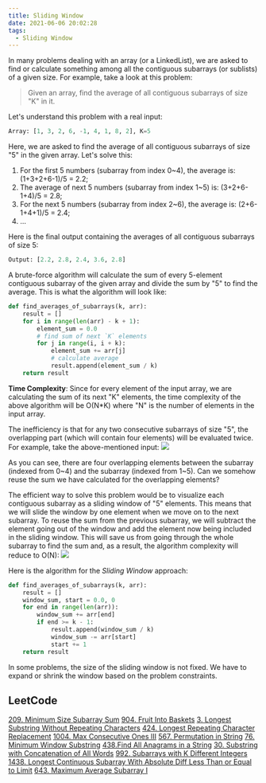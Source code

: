 ```yaml
---
title: Sliding Window
date: 2021-06-06 20:02:28
tags:
  - Sliding Window
---
```


In many problems dealing with an array (or a LinkedList), we are asked to find or calculate something among all the contiguous subarrays (or sublists) of a given size. For example, take a look at this problem:
> Given an array, find the average of all contiguous subarrays of size "K" in it.

Let's understand this problem with a real input:
```python
Array: [1, 3, 2, 6, -1, 4, 1, 8, 2], K=5
```

Here, we are asked to find the average of all contiguous subarrays of size "5" in the given array. Let's solve this:
1. For the first 5 numbers (subarray from index 0~4), the average is: (1+3+2+6-1)/5 = 2.2;
2. The average of next 5 numbers (subarray from index 1~5) is: (3+2+6-1+4)/5 = 2.8;
3. For the next 5 numbers (subarray from index 2~6), the average is: (2+6-1+4+1)/5 = 2.4;
4. ...

Here is the final output containing the averages of all contiguous subarrays of size 5:
```python
Output: [2.2, 2.8, 2.4, 3.6, 2.8]
```
<!--more-->

A brute-force algorithm will calculate the sum of every 5-element contiguous subarray of the given array and divide the sum by "5" to find the average. This is what the algorithm will look like:
```python
def find_averages_of_subarrays(k, arr):
    result = []
    for i in range(len(arr) - k + 1):
        element_sum = 0.0
        # find sum of next `K` elements
        for j in range(i, i + k):
            element_sum += arr[j]
            # calculate average
            result.append(element_sum / k)
    return result
```

**Time Complexity**: Since for every element of the input array, we are calculating the sum of its next "K" elements, the time complexity of the above algorithm will be O(N\*K) where "N" is the number of elements in the input array.

The inefficiency is that for any two consecutive subarrays of size "5", the overlapping part (which will contain four elements) will be evaluated twice. For example, take the above-mentioned input:
![](https://github.com/wangleileichina/HexoPosts/raw/master/algorithm/sliding_window/00.png)


As you can see, there are four overlapping elements between the subarray (indexed from 0\~4) and the subarray (indexed from 1\~5). Can we somehow reuse the sum we have calculated for the overlapping elements?

The efficient way to solve this problem would be to visualize each contiguous subarray as a sliding window of "5" elements. This means that we will slide the window by one element when we move on to the next subarray. To reuse the sum from the previous subarray, we will subtract the element going out of the window and add the element now being included in the sliding window. This will save us from going through the whole subarray to find the sum and, as a result, the algorithm complexity will reduce to O(N):
![](https://github.com/wangleileichina/HexoPosts/raw/master/algorithm/sliding_window/01.png)


Here is the algorithm for the _Sliding Window_ approach:
```python
def find_averages_of_subarrays(k, arr):
    result = []
    window_sum, start = 0.0, 0
    for end in range(len(arr)):
        window_sum += arr[end]
        if end >= k - 1:
            result.append(window_sum / k)
            window_sum -= arr[start]
            start += 1
    return result
```

In some problems, the size of the sliding window is not fixed. We have to expand or shrink the window based on the problem constraints.


## LeetCode
[209. Minimum Size Subarray Sum](https://leetcode-cn.com/problems/minimum-size-subarray-sum/submissions/)
[904. Fruit Into Baskets](https://leetcode-cn.com/problems/fruit-into-baskets/)
[3. Longest Substring Without Repeating Characters](https://leetcode-cn.com/problems/longest-substring-without-repeating-characters/)
[424. Longest Repeating Character Replacement](https://leetcode-cn.com/problems/longest-repeating-character-replacement/)
[1004. Max Consecutive Ones III](https://leetcode-cn.com/problems/max-consecutive-ones-iii/)
[567. Permutation in String](https://leetcode-cn.com/problems/permutation-in-string/)
[76. Minimum Window Substring](https://leetcode-cn.com/problems/minimum-window-substring/)
[438.Find All Anagrams in a String](https://leetcode-cn.com/problems/find-all-anagrams-in-a-string/)
[30. Substring with Concatenation of All Words](https://leetcode-cn.com/problems/substring-with-concatenation-of-all-words/)
[992. Subarrays with K Different Integers](https://leetcode-cn.com/problems/subarrays-with-k-different-integers/)
[1438. Longest Continuous Subarray With Absolute Diff Less Than or Equal to Limit](https://leetcode-cn.com/problems/longest-continuous-subarray-with-absolute-diff-less-than-or-equal-to-limit/)
[643. Maximum Average Subarray I](https://leetcode-cn.com/problems/maximum-average-subarray-i/)